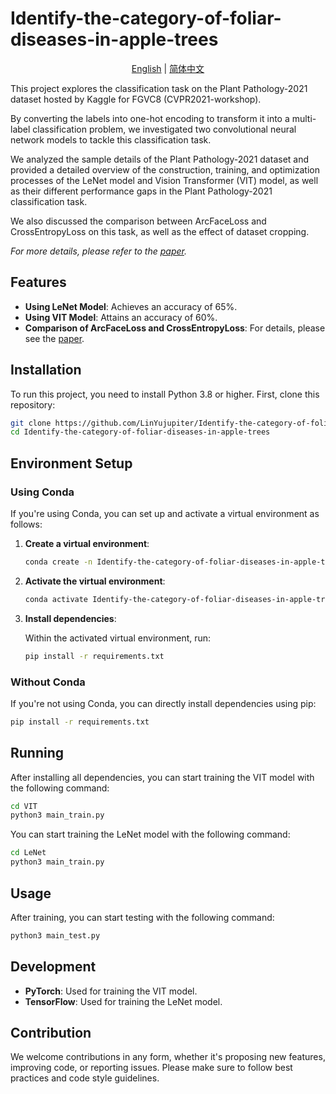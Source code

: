 # Identify-the-category-of-foliar-diseases-in-apple-trees

<p align="center">
  <a href="./README_en.md">English</a> |
  <a href="./README.md">简体中文</a>
</p>


This project explores the classification task on the Plant Pathology-2021 dataset hosted by Kaggle for FGVC8 (CVPR2021-workshop).

By converting the labels into one-hot encoding to transform it into a multi-label classification problem, we investigated two convolutional neural network models to tackle this classification task.

We analyzed the sample details of the Plant Pathology-2021 dataset and provided a detailed overview of the construction, training, and optimization processes of the LeNet model and Vision Transformer (VIT) model, as well as their different performance gaps in the Plant Pathology-2021 classification task.

We also discussed the comparison between ArcFaceLoss and CrossEntropyLoss on this task, as well as the effect of dataset cropping.

_For more details, please refer to the <a href="./template_Article.pdf">paper</a>._

## Features

- **Using LeNet Model**: Achieves an accuracy of 65%.
- **Using VIT Model**: Attains an accuracy of 60%.
- **Comparison of ArcFaceLoss and CrossEntropyLoss**: For details, please see the <a href="./template_Article.pdf">paper</a>.

## Installation

To run this project, you need to install Python 3.8 or higher. First, clone this repository:

```bash
git clone https://github.com/LinYujupiter/Identify-the-category-of-foliar-diseases-in-apple-trees.git
cd Identify-the-category-of-foliar-diseases-in-apple-trees
```

## Environment Setup

### Using Conda

If you're using Conda, you can set up and activate a virtual environment as follows:

1. **Create a virtual environment**:

   ```bash
   conda create -n Identify-the-category-of-foliar-diseases-in-apple-trees python=3.8
   ```

2. **Activate the virtual environment**:

   ```bash
   conda activate Identify-the-category-of-foliar-diseases-in-apple-trees
   ```

3. **Install dependencies**:

   Within the activated virtual environment, run:

   ```bash
   pip install -r requirements.txt
   ```

### Without Conda

If you're not using Conda, you can directly install dependencies using pip:

```bash
pip install -r requirements.txt
```

## Running

After installing all dependencies, you can start training the VIT model with the following command:

```bash
cd VIT
python3 main_train.py
```

You can start training the LeNet model with the following command:

```bash
cd LeNet
python3 main_train.py
```

## Usage

After training, you can start testing with the following command:

```bash
python3 main_test.py
```

## Development

- **PyTorch**: Used for training the VIT model.
- **TensorFlow**: Used for training the LeNet model.

## Contribution

We welcome contributions in any form, whether it's proposing new features, improving code, or reporting issues. Please make sure to follow best practices and code style guidelines.